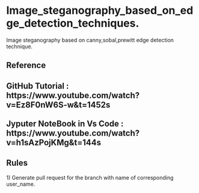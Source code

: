 # Image_steganography_based_on_edge_detection_techniques.
Image steganography based on canny,sobal,prewitt edge detection technique.
<h2>Reference<h2>
GitHub Tutorial : https://www.youtube.com/watch?v=Ez8F0nW6S-w&t=1452s  
  <br> <br>
Jyputer NoteBook in Vs Code : https://www.youtube.com/watch?v=h1sAzPojKMg&t=144s
<h2>Rules</h2>
1) Generate pull request for the branch with name of corresponding user_name.
<br>
<br>



